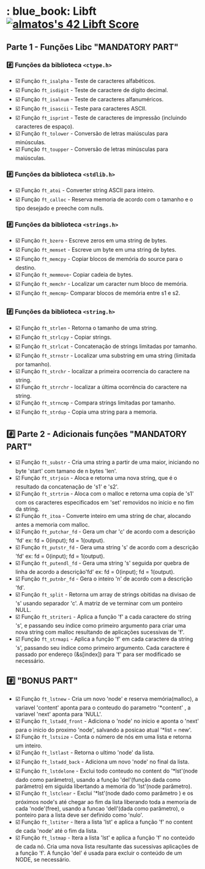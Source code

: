 # : blue_book: Libft [![almatos's 42 Libft Score](https://badge42.vercel.app/api/v2/cla88p9vf00110fmd8v1byjg9/project/2849382)](https://github.com/JaeSeoKim/badge42)
## Parte 1 - Funções Libc "MANDATORY PART"

### :hash: Funções da biblioteca `<ctype.h>`
- :ballot_box_with_check: Função `ft_isalpha` - Teste de caracteres alfabéticos. 
- :ballot_box_with_check: Função `ft_isdigit` - Teste de caractere de dígito decimal. 
- :ballot_box_with_check: Função `ft_isalnum` - Teste de caracteres alfanuméricos. 
- :ballot_box_with_check: Função `ft_isascii` - Teste para caracteres ASCII. 
- :ballot_box_with_check: Função `ft_isprint` - Teste de caracteres de impressão (incluindo caracteres de espaço). 
- :ballot_box_with_check: Função `ft_tolower` - Conversão de letras maiúsculas para minúsculas. 
- :ballot_box_with_check: Função `ft_toupper` - Conversão de letras minúsculas para maiúsculas. 

### :hash: Funções da biblioteca `<stdlib.h>`
- :ballot_box_with_check: Função `ft_atoi` - Converter string ASCII para inteiro. 
- :ballot_box_with_check: Função `ft_calloc` - Reserva memoria de acordo com o tamanho e o tipo desejado e preeche com nulls.

### :hash: Funções da biblioteca `<strings.h>`
- :ballot_box_with_check: Função `ft_bzero` - Escreve zeros em uma string de bytes. 
- :ballot_box_with_check: Função `ft_memset` - Escreve um byte em uma string de bytes. 
- :ballot_box_with_check: Função `ft_memcpy` - Copiar blocos de memória do source para o destino. 
- :ballot_box_with_check: Função `ft_memmove`- Copiar cadeia de bytes. 
- :ballot_box_with_check: Função `ft_memchr` - Localizar um caracter num bloco de memória.
- :ballot_box_with_check: Função `ft_memcmp`- Comparar blocos de memória entre s1 e s2. 

### :hash: Funções da biblioteca `<string.h>`
- :ballot_box_with_check: Função `ft_strlen` - Retorna o tamanho de uma string. 
- :ballot_box_with_check: Função `ft_strlcpy` - Copiar strings. 
- :ballot_box_with_check: Função `ft_strlcat` - Concatenação de strings limitadas por tamanho. 
- :ballot_box_with_check: Função `ft_strnstr` - Localizar uma substring em uma string (limitada por tamanho).
- :ballot_box_with_check: Função `ft_strchr` - localizar a primeira ocorrencia do caractere na string.
- :ballot_box_with_check: Função `ft_strrchr` - localizar a última ocorrência  do caractere na string.
- :ballot_box_with_check: Função `ft_strncmp` - Compara strings limitadas por tamanho.
- :ballot_box_with_check: Função `ft_strdup` - Copia uma string para a memoria.

## :hash: Parte 2 - Adicionais funções "MANDATORY PART"
- :ballot_box_with_check: Função `ft_substr` - Cria uma string a partir de uma maior, iniciando no byte 'start' com tamano de n bytes 'len'.
- :ballot_box_with_check: Função `ft_strjoin` - Aloca e retorna uma nova string, que é o resultado da concatenação de 's1' e 's2'.
- :ballot_box_with_check: Função `ft_strtrim` - Aloca com o malloc e retorna uma copia de 's1' com os caracteres especificados em 'set' removidos no inicio e no fim da string.
- :ballot_box_with_check: Função `ft_itoa` -  Converte inteiro em uma string de char, alocando antes a memoria com malloc.
- :ballot_box_with_check: Função `ft_putchar_fd` - Gera um char 'c' de acordo com a descrição 'fd' ex: fd = 0(input); fd = 1(output).
- :ballot_box_with_check: Função `ft_putstr_fd` - Gera uma string 's' de acordo com a descrição 'fd' ex: fd = 0(input); fd = 1(output).
- :ballot_box_with_check: Função `ft_putendl_fd` - Gera uma string 's' seguida por quebra de linha de acordo a descrição'fd' ex: fd = 0(input); fd = 1(output).
- :ballot_box_with_check: Função `ft_putnbr_fd` - Gera o inteiro 'n' de acordo com a descrição 'fd'.
- :ballot_box_with_check: Função `ft_split` - Retorna um array de strings obitidas na divisao de 's' usando separador 'c'. A matriz de ve terminar com um ponteiro NULL.
- :ballot_box_with_check: Função `ft_striteri` - Aplica a função 'f' a cada caractere do string 's', e passando seu índice como primeiro argumento
para criar uma nova string com malloc resultando de aplicações sucessivas de 'f'.
- :ballot_box_with_check: Função `ft_strmapi` -  Aplica a função 'f' em cada caractere da string 's', passando seu índice como primeiro argumento. Cada caractere é passado por
endereço (&s[index]) para 'f' para ser modificado se necessário.

## :hash: "BONUS PART"
- :ballot_box_with_check: Função `ft_lstnew` - Cria um novo 'node' e reserva memória(malloc), a variavel 'content' aponta para o conteudo do parametro '*content' , a variavel 'next' aponta para 'NULL'.
- :ballot_box_with_check: Função `ft_lstadd_front` - Adiciona o 'node' no inicio e aponta o 'next' para o inicio do proximo 'node', salvando a posicao atual '*list = new'.
- :ballot_box_with_check: Função `ft_lstsize` - Conta o número de nós em uma lista e retorna um inteiro.
- :ballot_box_with_check: Função `ft_lstlast` - Retorna o ultimo 'node' da lista.
- :ballot_box_with_check: Função `ft_lstadd_back` - Adiciona um novo 'node' no final da lista.
- :ballot_box_with_check: Função `ft_lstdelone` -  Exclui todo conteudo no content do '*lst'(node dado como parâmetro), usando a função 'del'(função dada como parâmetro) em siguida libertando a memoria do 'lst'(node parâmetro).
- :ballot_box_with_check: Função `ft_lstclear` - Exclui '*lst'(node dado como parâmetro ) e os próximos node's até chegar ao fim da lista liberando toda a memoria de cada 'node'(free), usando a funcao  'dell'(dada como parâmetro), o ponteiro para a lista deve ser definido como 'nulo'.
- :ballot_box_with_check: Função `ft_lstiter` - Itera a lista 'lst' e aplica a função 'f' no content de cada 'node' até o fim da lista.  
- :ballot_box_with_check: Função `ft_lstmap` - Itera a lista 'lst' e aplica a função 'f' no conteúdo de cada nó. Cria uma nova lista resultante das sucessivas aplicações de a função 'f'. A função 'del' é usada para excluir o conteúdo de um NODE, se necessário.

